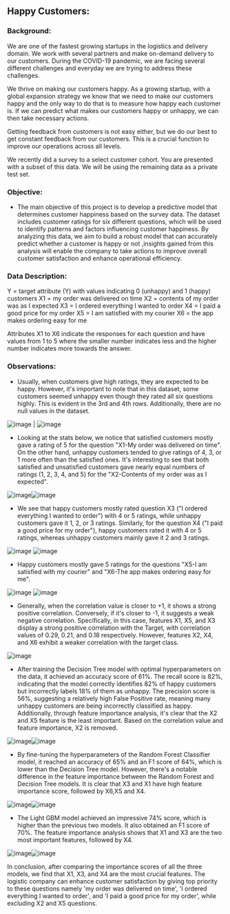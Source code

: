 ## **Happy Customers:**

### Background:

We are one of the fastest growing startups in the logistics and delivery domain. We work with several partners and make on-demand delivery to our customers. During the COVID-19 pandemic, we are facing several different challenges and everyday we are trying to address these challenges.

We thrive on making our customers happy. As a growing startup, with a global expansion strategy we know that we need to make our customers happy and the only way to do that is to measure how happy each customer is. If we can predict what makes our customers happy or unhappy, we can then take necessary actions.

Getting feedback from customers is not easy either, but we do our best to get constant feedback from our customers. This is a crucial function to improve our operations across all levels.

We recently did a survey to a select customer cohort. You are presented with a subset of this data. We will be using the remaining data as a private test set.

### **Objective:**

* The main objective of this project is to develop a predictive model that determines customer happiness based on the survey data. The dataset includes customer ratings for six different questions, which will be used to identify patterns and factors influencing customer happiness. By analyzing this data, we aim to build a robust model that can accurately predict whether a customer is happy or not ,insights gained from this analysis will enable the company to take actions to improve overall customer satisfaction and enhance operational efficiency.

### **Data Description:**

Y = target attribute (Y) with values indicating 0 (unhappy) and 1 (happy) customers
X1 = my order was delivered on time
X2 = contents of my order was as I expected
X3 = I ordered everything I wanted to order
X4 = I paid a good price for my order
X5 = I am satisfied with my courier
X6 = the app makes ordering easy for me

Attributes X1 to X6 indicate the responses for each question and have values from 1 to 5 where the smaller number indicates less and the higher number indicates more towards the answer.

### **Observations:**
*  Usually, when customers give high ratings, they are expected to be happy. However, it's important to note that in this dataset, some customers seemed unhappy even though they rated all six questions highly. This is evident in the 3rd and 4th rows. Additionally, there are no null values in the dataset.
  
![image](https://github.com/skreddypalvai/aKX3V0vGhGihpb1s/assets/137756791/fb0621b1-3597-4560-be4c-8181baa5be9e) | ![image](https://github.com/skreddypalvai/aKX3V0vGhGihpb1s/assets/137756791/a63b0558-2b76-470b-886e-2ae8c1b633a3)

*  Looking at the stats below, we notice that satisfied customers mostly gave a rating of 5 for the question "X1-My order was delivered on time". On the other hand, unhappy customers tended to give ratings of 4, 3, or 1 more often than the satisfied ones. It's interesting to see that both satisfied and unsatisfied customers gave nearly equal numbers of ratings (1, 2, 3, 4, and 5) for the "X2-Contents of my order was as I expected".

![image](https://github.com/skreddypalvai/aKX3V0vGhGihpb1s/assets/137756791/c8440f6c-40ca-4939-a71c-4428f4684fe3)![image](https://github.com/skreddypalvai/aKX3V0vGhGihpb1s/assets/137756791/04410023-3ada-455a-b9b4-eb4fd0281d8f)

*  We see that happy customers mostly rated question X3 ("I ordered everything I wanted to order") with 4 or 5 ratings, while unhappy customers gave it 1, 2, or 3 ratings. Similarly, for the question X4 ("I paid a good price for my order"), happy customers rated it with 4 or 5 ratings, whereas unhappy customers mainly gave it 2 and 3 ratings.

![image](https://github.com/skreddypalvai/aKX3V0vGhGihpb1s/assets/137756791/483a0b52-bad6-43d0-a86f-928d617eb918) ![image](https://github.com/skreddypalvai/aKX3V0vGhGihpb1s/assets/137756791/5b42f696-d940-4c63-8802-6ebac63f5ed5)

*  Happy customers mostly gave 5 ratings for the questions "X5-I am satisfied with my courier" and "X6-The app makes ordering easy for me".

![image](https://github.com/skreddypalvai/aKX3V0vGhGihpb1s/assets/137756791/177935fa-928a-472e-9125-59672709e866) ![image](https://github.com/skreddypalvai/aKX3V0vGhGihpb1s/assets/137756791/e0dca73f-d3b4-4abd-807c-501e054184b3)

*  Generally, when the correlation value is closer to +1, it shows a strong positive correlation. Conversely, if it's closer to -1, it suggests a weak negative correlation. Specifically, in this case, features X1, X5, and X3 display a strong positive correlation with the Target, with correlation values of 0.29, 0.21, and 0.18 respectively. However, features X2, X4, and X6 exhibit a weaker correlation with the target class.

![image](https://github.com/skreddypalvai/aKX3V0vGhGihpb1s/assets/137756791/6f9006f1-e544-4aef-85eb-80fc56892f56)

*  After training the Decision Tree model with optimal hyperparameters on the data, it achieved an accuracy score of 61%. The recall score is 82%, indicating that the model correctly identifies 82% of happy customers but incorrectly labels 18% of them as unhappy. The precision score is 56%, suggesting a relatively high False Positive rate, meaning many unhappy customers are being incorrectly classified as happy. Additionally, through feature importance analysis, it's clear that the X2 and X5 feature is the least important. Based on the correlation value and feature importance, X2 is removed.

![image](https://github.com/skreddypalvai/aKX3V0vGhGihpb1s/assets/137756791/f0370c8d-4d99-4608-a5ea-bcfc89c95131)![image](https://github.com/skreddypalvai/aKX3V0vGhGihpb1s/assets/137756791/9057e6a2-fa52-4006-a643-776928decd39)

*  By fine-tuning the hyperparameters of the Random Forest Classifier model, it reached an accuracy of 65% and an F1 score of 64%, which is lower than the Decision Tree model. However, there's a notable difference in the feature importance between the Random Forest and Decision Tree models. It is clear that X3 and X1 have high feature importance score, followed by X6,X5 and X4.

![image](https://github.com/skreddypalvai/aKX3V0vGhGihpb1s/assets/137756791/57e38bfb-9bb7-438c-b1fa-0a762ed05963)![image](https://github.com/skreddypalvai/aKX3V0vGhGihpb1s/assets/137756791/f0be3c30-8dc5-4c82-9ce2-5a064169d61a)

*  The Light GBM model achieved an impressive 74% score, which is higher than the previous two models. It also obtained an F1 score of 70%. The feature importance analysis shows that X1 and X3 are the two most important features, followed by X4.

![image](https://github.com/skreddypalvai/aKX3V0vGhGihpb1s/assets/137756791/21d945d2-3e94-4041-ab05-b6eb0a5ee3a9)![image](https://github.com/skreddypalvai/aKX3V0vGhGihpb1s/assets/137756791/17603c08-de9e-4774-96ce-9f6b588143c4)

In conclusion, after comparing the importance scores of all the three models, we find that X1, X3, and X4 are the most crucial features. The logistic company can enhance customer satisfaction by giving top priority to these questions namely 'my order was delivered on time', 'I ordered everything I wanted to order', and 'I paid a good price for my order', while excluding X2 and X5 questions.

